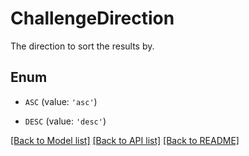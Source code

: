 # ChallengeDirection

The direction to sort the results by.

## Enum

- `ASC` (value: `'asc'`)

- `DESC` (value: `'desc'`)

[[Back to Model list]](../README.md#documentation-for-models) [[Back to API list]](../README.md#documentation-for-api-endpoints) [[Back to README]](../README.md)
